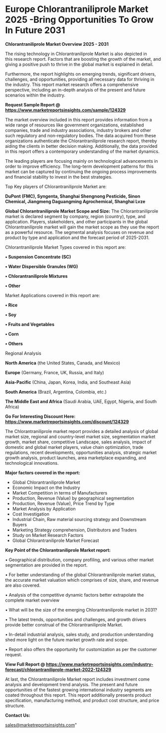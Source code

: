 # Europe Chlorantraniliprole Market 2025 -Bring Opportunities To Grow In Future 2031

<Strong> Chlorantraniliprole Market Overview 2025 - 2031</strong>

The rising technology in Chlorantraniliprole Market is also depicted in this research report. Factors that are boosting the growth of the market, and giving a positive push to thrive in the global market is explained in detail.

Furthermore, the report highlights on emerging trends, significant drivers, challenges, and opportunities, providing all necessary data for thriving in the industry. This report market research offers a comprehensive perspective, including an in-depth analysis of the present and future scenarios within the industry.

<strong>Request Sample Report @ <a href=https://www.marketreportsinsights.com/sample/124329>https://www.marketreportsinsights.com/sample/124329</a></strong>

The market overview included in this report provides information from a wide range of resources like government organizations, established companies, trade and industry associations, industry brokers and other such regulatory and non-regulatory bodies. The data acquired from these organizations authenticate the Chlorantraniliprole research report, thereby aiding the clients in better decision making. Additionally, the data provided in this report offers a contemporary understanding of the market dynamics.

The leading players are focusing mainly on technological advancements in order to improve efficiency. The long-term development patterns for this market can be captured by continuing the ongoing process improvements and financial stability to invest in the best strategies.

Top Key players of Chlorantraniliprole Market are:

<strong>DuPont (FMC), Syngenta, Shanghai Shengnong Pesticide, Sinon Chemical, Jiangmeng Daguangming Agrochemical, Shanghai Lvze</strong>

<strong><b>Global Chlorantraniliprole Market Scope and Size:</b></strong>
The Chlorantraniliprole market is declared segment by company, region (country), type, and application. Players, stakeholders, and other participants in the global Chlorantraniliprole market will gain the market scope as they use the report as a powerful resource. The segmental analysis focuses on revenue and product by type and application and the forecast period of 2025-2031.

Chlorantraniliprole Market Types covered in this report are:

<strong>• Suspension Concentrate (SC)

• Water Dispersible Granules (WG)

• Chlorantraniliprole Mixtures

• Other</strong>

Market Applications covered in this report are:

<strong>• Rice

• Soy

• Fruits and Vegetables

• Corn

• Others</strong> 

Regional Analysis

<strong>North America</strong> (the United States, Canada, and Mexico)

<strong>Europe</strong> (Germany, France, UK, Russia, and Italy)

<strong>Asia-Pacific</strong> (China, Japan, Korea, India, and Southeast Asia)

<strong>South America</strong> (Brazil, Argentina, Colombia, etc.)

<strong>The Middle East and Africa</strong> (Saudi Arabia, UAE, Egypt, Nigeria, and South Africa)

<strong>Go For Interesting Discount Here: <a href=https://www.marketreportsinsights.com/discount/124329>https://www.marketreportsinsights.com/discount/124329</a></strong>

The Chlorantraniliprole market report provides a detailed analysis of global market size, regional and country-level market size, segmentation market growth, market share, competitive Landscape, sales analysis, impact of domestic and global market players, value chain optimization, trade regulations, recent developments, opportunities analysis, strategic market growth analysis, product launches, area marketplace expanding, and technological innovations.

<strong><b>Major factors covered in the report:</b></strong>
<ul>
  <li>Global Chlorantraniliprole Market </li>
  <li>Economic Impact on the Industry</li>
  <li>Market Competition in terms of Manufacturers</li>
  <li>Production, Revenue (Value) by geographical segmentation</li>
  <li>Production, Revenue (Value), Price Trend by Type</li>
  <li>Market Analysis by Application</li>
  <li>Cost Investigation</li>
  <li>Industrial Chain, Raw material sourcing strategy and Downstream Buyers</li>
  <li>Marketing Strategy comprehension, Distributors and Traders</li>
  <li>Study on Market Research Factors</li>
  <li>Global Chlorantraniliprole Market Forecast</li>
</ul>

<strong><b>Key Point of the Chlorantraniliprole Market report:</b></strong>

• Geographical distribution, company profiling, and various other market segmentation are provided in the report.

• For better understanding of the global Chlorantraniliprole market status, the accurate market valuation which comprises of size, share, and revenue are also covered.

• Analysis of the competitive dynamic factors better extrapolate the complete market overview

• What will be the size of the emerging Chlorantraniliprole market in 2031?

• The latest trends, opportunities and challenges, and growth drivers provide better construal of the Chlorantraniliprole Market.

• In-detail industrial analysis, sales study, and production understanding shed more light on the future market growth rate and scope.

• Report also offers the opportunity for customization as per the customer request.

<strong><b>View Full Report @ <a href=https://www.marketreportsinsights.com/industry-forecast/chlorantraniliprole-market-2022-124329>https://www.marketreportsinsights.com/industry-forecast/chlorantraniliprole-market-2022-124329</a></b></strong>


At last, the Chlorantraniliprole Market report includes investment come analysis and development trend analysis. The present and future opportunities of the fastest growing international industry segments are coated throughout this report. This report additionally presents product specification, manufacturing method, and product cost structure, and price structure.

<strong>Contact Us:</strong>

sales@marketreportsinsights.com"
